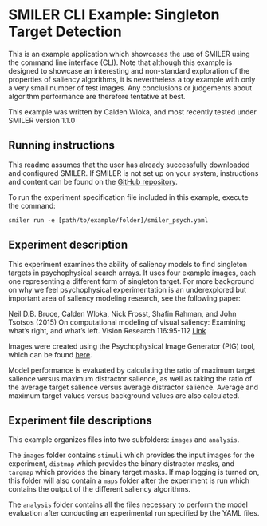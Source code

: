 # SMILER CLI Example: Singleton Target Detection

This is an example application which showcases the use of SMILER using the command line interface (CLI). Note that although this example is designed to showcase an interesting and non-standard exploration of the properties of saliency algorithms, it is nevertheless a toy example with only a very small number of test images. Any conclusions or judgements about algorithm performance are therefore tentative at best.

This example was written by Calden Wloka, and most recently tested under SMILER version 1.1.0

## Running instructions

This readme assumes that the user has already successfully downloaded and configured SMILER. If SMILER is not set up on your system, instructions and content can be found on the [GitHub repository](https://github.com/TsotsosLab/SMILER).

To run the experiment specification file included in this example, execute the command:

`smiler run -e [path/to/example/folder]/smiler_psych.yaml`

## Experiment description

This experiment examines the ability of saliency models to find singleton targets in psychophysical search arrays. It uses four example images, each one representing a different form of singleton target. For more background on why we feel psychophysical experimentation is an underexplored but important area of saliency modeling research, see the following paper:

Neil D.B. Bruce, Calden Wloka, Nick Frosst, Shafin Rahman, and John Tsotsos (2015) On computational modeling of visual saliency: Examining what’s right, and what’s left. Vision Research 116:95-112 [Link](https://www.sciencedirect.com/science/article/pii/S0042698915000267)

Images were created using the Psychophysical Image Generator (PIG) tool, which can be found [here](http://jtl.lassonde.yorku.ca/PIG/).

Model performance is evaluated by calculating the ratio of maximum target salience versus maximum distractor salience, as well as taking the ratio of the average target salience versus average distractor salience. Average and maximum target values versus background values are also calculated.

## Experiment file descriptions

This example organizes files into two subfolders: `images` and `analysis`.

The `images` folder contains `stimuli` which provides the input images for the experiment, `distmap` which provides the binary distractor masks, and `targmap` which provides the binary target masks. If map logging is turned on, this folder will also contain a `maps` folder after the experiment is run which contains the output of the different saliency algorithms.

The `analysis` folder contains all the files necessary to perform the model evaluation after conducting an experimental run specified by the YAML files.
